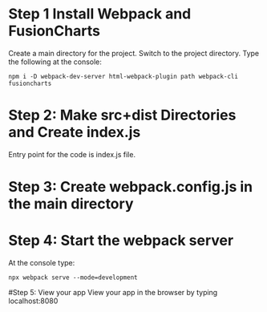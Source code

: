 # Step 1 Install Webpack and FusionCharts
Create a main directory for the project. Switch to the project directory. Type the following at the console:

```
npm i -D webpack-dev-server html-webpack-plugin path webpack-cli fusioncharts
```

# Step 2: Make src+dist Directories and Create index.js
Entry point for the code is index.js file.

# Step 3: Create webpack.config.js in the main directory

# Step 4: Start the webpack server
At the console type:

```
npx webpack serve --mode=development
```
#Step 5: View your app
View your app in the browser by typing localhost:8080